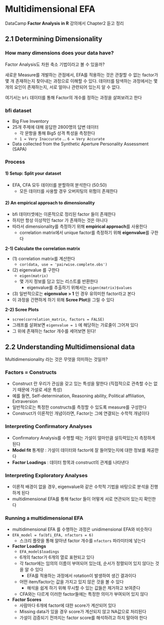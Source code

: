 # Multidimensional EFA

DataCamp **Factor Analysis in R** 강의에서 Chapter2 듣고 정리

## 2.1 Determining Dimensionality

### How many dimensions does your data have?

Factor Analysis도 차원 축소 기법이라고 볼 수 있을까?

새로운 Measure를 개발하는 관점에서, EFA를 적용하는 것은 관찰할 수 없는 factor가 몇 개 존재하는지 찾아내는 과정으로 이해할 수 있다.
데이터를 탐색하는 과정에서는 몇 개의 요인이 존재하는지, 서로 얼마나 관련되어 있는지 알 수 없다.

여기서는 `bfi` 데이터를 통해 Factor의 개수를 정하는 과정을 살펴보려고 한다

### bfi dataset

- Big Five Inventory
- 25개 주제에 대해 응답한 2800명의 답변 데이터
  - 각 문항을 통해 Big5 성격 특성을 측정한다
  - `1 = Very Inaccurate` ...  `6 = Very Accurate`
- Data collected from the Synthetic Aperture Personality Assessment (SAPA)

### Process

#### 1) Setup: Split your dataset

- EFA, CFA 모두 데이터를 분할하여 분석한다 (50:50)
  - 모든 데이터를 사용할 경우 오버피팅의 위험이 존재한다

#### 2) An empirical approach to dimensionality

- bfi 데이터셋에는 이론적으로 정리된 factor 들이 존재한다
- 하지만 항상 이상적인 factor 가 존재하는 것은 아니다
- 따라서 dimensionality를 측정하기 위해 **empirical approach**를 사용한다
  - correlation matrix에서 unique factor를 측정하기 위해 **eigenvalue**를 구한다

**2-1) Calculate the correlation matrix**

- (1) correlation matrix를 계산한다
  - `cor(data, use = 'pairwise.complete.obs')`
- (2) eigenvalue 를 구한다
  - `eigen(matrix)`
  - 몇 가지 정보를 담고 있는 리스트를 반환한다
    - eigenvalue를 추출하기 위해서는 `eigen(matrix)$values`
- (3) 일반적으로는 **eigenvalue > 1** 인 경우 유의미한 factor라고 본다
- 이 과정을 간편하게 하기 위해 **Scree Plot**을 그릴 수 있다

**2-2) Scree Plots**

- `scree(correlation_matrix, factors = FALSE)`
- 그래프를 살펴보면 `eigenvalue = 1` 에 해당하는 가로줄이 그어져 있다
- 그 위에 존재하는 factor 개수를 세어보면 된다!

## 2.2 Understanding Multidimensional data

Multidimensionality 라는 것은 무엇을 의미하는 것일까?

### Factors = Constructs

- Construct 란 우리가 관심을 갖고 있는 특성을 말한다 (직접적으로 관측할 수는 없기 때문에 가설로 세운 특성)
- 예를 들면, Self-determination, Reasoning ability, Political affiliation, Extraversion
- 일반적으로는 특정한 constructs를 측정할 수 있도록 measure를 구성한다
- Construct가 이론적인 개념이라면, Factor는 그에 연결되는 수학적 개념이다

### Interpreting Confirmatory Analyses

- Confirmatory Analysis를 수행할 때는 가설이 얼마만큼 설득력있는지 측정하게 된다
- **Model fit** 통계량 : 가설이 데이터와 factor에 잘 들어맞는지에 대한 정보를 제공한다
- **Factor Loadings** : 데이터 항목과 construct의 관계를 나타낸다

### Interpreting Exploratory Analyses

- 이론적 배경이 없을 경우, eigenvalue와 같은 수학적 기법을 바탕으로 분석을 진행하게 된다
- multidimensional EFA를 통해 factor 들이 어떻게 서로 연관되어 있는지 확인한다

### Running a multidimensional EFA

- multidimensional EFA 를 수행하는 과정은 unidimensional EFA와 비슷하다
- `EFA_model = fa(bfi_EFA, nfactors = 6)`
  - 스크리 플랏을 통해 알아낸 factor 개수를 `nfactors` 파라미터에 넣는다
- **Factor Loadings**
  - `EFA_model$loadings`
  - 6개의 factor가 6개의 열로 표현되고 있다
  - 각 factor에는 임의의 이름이 부여되어 있는데, 순서가 정렬되어 있지 않다는 것을 알 수 있다
    - EFA를 적용하는 과정에서 rotation이 발생하여 생긴 결과이다
  - 어떤 item/factor는 값을 가지고 있지 않은 것을 볼 수 있다
    - 해석을 쉽게 하기 위해 무시할 수 있는 값들은 제거하고 보여준다
  - CFA와는 다르게 이러한 factor들에는 특정한 의미가 부여되어 있지 않다
- **Factor Scores**
  - 사람마다 6개에 factor에 대한 score가 계산되어 있다
  - Missing data가 있을 경우 score가 계산되지 않고 NA값으로 처리된다
  - 가설이 검증되기 전까지는 factor score를 해석하려고 하지 말아야 한다
